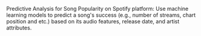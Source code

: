 Predictive Analysis for Song Popularity on Spotify platform: Use machine learning models to predict a song's success (e.g., number of streams, chart position and etc.) based on its audio features, release date, and artist attributes.
